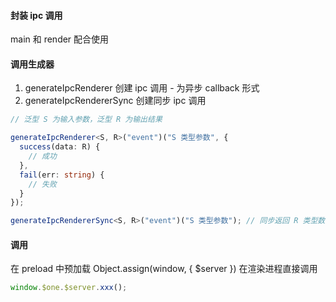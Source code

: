 #### 封装 ipc 调用


main 和 render 配合使用


#### 调用生成器
 1. generateIpcRenderer 创建 ipc 调用 - 为异步 callback 形式
1.  generateIpcRendererSync 创建同步 ipc 调用

```ts
// 泛型 S 为输入参数，泛型 R 为输出结果

generateIpcRenderer<S, R>("event")("S 类型参数", {
  success(data: R) {
    // 成功
  },
  fail(err: string) {
    // 失败
  }
});

generateIpcRendererSync<S, R>("event")("S 类型参数"); // 同步返回 R 类型数据
```

#### 调用

在 preload 中预加载 Object.assign(window, { $server }) 在渲染进程直接调用

```ts
window.$one.$server.xxx();
```
